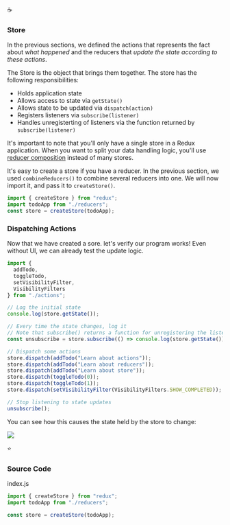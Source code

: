 :coffee:

### Store

In the previous sections, we defined the actions that represents the fact about _what happened_ and the reducers that _update the state according to these actions_.

The Store is the object that brings them together. The store has the following responsibilities:

- Holds application state
- Allows access to state via `getState()`
- Allows state to be updated via `dispatch(action)`
- Registers listeners via `subscribe(listener)`
- Handles unregisterting of listeners via the function returned by `subscribe(listener)`

It's important to note that you'll only have a single store in a Redux application. When you want to split your data handling logic, you'll use [reducer composition][1] instead of many stores.

It's easy to create a store if you have a reducer. In the previous section, we used `combineReducers()` to combine several reducers into one. We will now import it, and pass it to `createStore()`.

```js
import { createStore } from "redux";
import todoApp from "./reducers";
const store = createStore(todoApp);
```

### Dispatching Actions

Now that we have created a sore. let's verify our program works! Even without UI, we can already test the update logic.

```js
import {
  addTodo,
  toggleTodo,
  setVisibilityFilter,
  VisibilityFilters
} from "./actions";

// Log the initial state
console.log(store.getState());

// Every time the state changes, log it
// Note that subscribe() returns a function for unregistering the listener
const unsubscribe = store.subscribe(() => console.log(store.getState()));

// Dispatch some actions
store.dispatch(addTodo("Learn about actions"));
store.dispatch(addTodo("Learn about reducers"));
store.dispatch(addTodo("Learn about store"));
store.dispatch(toggleTodo(0));
store.dispatch(toggleTodo(1));
store.dispatch(setVisibilityFilter(VisibilityFilters.SHOW_COMPLETED));

// Stop listening to state updates
unsubscribe();
```

You can see how this causes the state held by the store to change:

![](https://i.imgur.com/zMMtoMz.png)

:star:

### Source Code

index.js

```js
import { createStore } from "redux";
import todoApp from "./reducers";

const store = createStore(todoApp);
```

[1]: https://github.com/gnasamx/Documentations/blob/master/Redux/basic%20tutorial/Reducers.md#splitting-reducers
